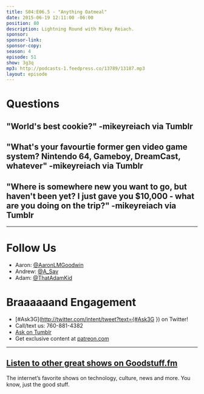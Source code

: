 ```yaml
---
title: S04:E06.5 - "Anything Oatmeal"
date: 2015-06-19 12:11:00 -06:00
position: 80
description: Lightning Round with Mikey Reiach.
sponsor: 
sponsor-link: 
sponsor-copy: 
season: 4
episode: 51
show: 3g3q
mp3: http://podcasts-1.feedpress.co/13789/13187.mp3
layout: episode
---
```


# Questions

## "World's best cookie?" -mikeyreiach via Tumblr

## "What's your favourtie former gen video game system? Nintendo 64, Gameboy, DreamCast, whatever" -mikeyreiach via Tumblr

## "Where is somewhere new you want to go, but haven't been yet? I just gave you $10,000 ‐ what are you doing on the trip?" -mikeyreiach via Tumblr

***

# Follow Us
* Aaron: [@AaronLMGoodwin](http://twitter.com/aaronlmgoodwin)
* Andrew: [@A_Sav](http://twitter.com/a_sav)
* Adam: [@ThatAdamKid](http://twitter.com/thatadamkid)

# Braaaaaand Engagement
* [#Ask3G](http://twitter.com/intent/tweet?text={#Ask3G }) on Twitter!
* Call/text us: 760-881-4382
* [Ask on Tumblr](http://3g3q.co/ask)
* Get exclusive content at [patreon.com](http://www.patreon.com/3g3q)

***

## [Listen to other great shows on Goodstuff.fm](http://goodstuff.fm/)
The internet’s favorite shows on technology, culture, news and more. You know, just the good stuff.
